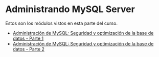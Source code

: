# Administrando MySQL Server

Estos son los módulos vistos en esta parte del curso.

- [Administración de MySQL: Seguridad y optimización de la base de datos - Parte 1](https://github.com/brayanrbx/alura-one/tree/main/sql/administrando-mysql/administracion-mysql-I)
- [Administración de MySQL: Seguridad y optimización de la base de datos - Parte 2](https://github.com/brayanrbx/alura-one/tree/main/sql/administrando-mysql/administracion-mysql-II)
